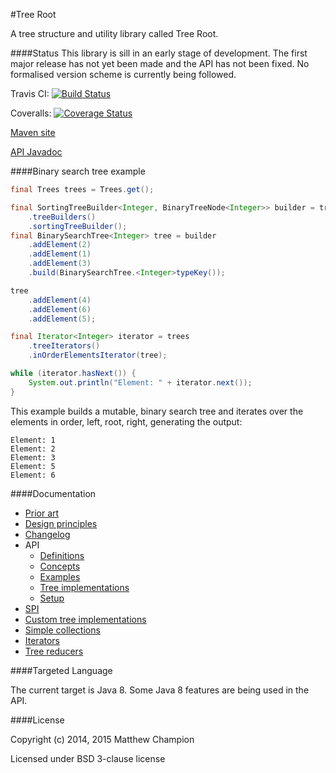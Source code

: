 #Tree Root

A tree structure and utility library called Tree Root.

####Status
This library is sill in an early stage of development. The first major release has not yet been made and the API has
not been fixed. No formalised version scheme is currently being followed.

Travis CI: [![Build Status](https://travis-ci.org/mattunderscorechampion/tree-root.svg?branch=master)](https://travis-ci.org/mattunderscorechampion/tree-root)

Coveralls: [![Coverage Status](https://coveralls.io/repos/mattunderscorechampion/tree-root/badge.png)](https://coveralls.io/r/mattunderscorechampion/tree-root)

[Maven site](http://www.mattunderscore.com/tree-root/index.html)

[API Javadoc](http://www.mattunderscore.com/tree-root/trees-api/apidocs/index.html)

####Binary search tree example

```java
final Trees trees = Trees.get();

final SortingTreeBuilder<Integer, BinaryTreeNode<Integer>> builder = trees
    .treeBuilders()
    .sortingTreeBuilder();
final BinarySearchTree<Integer> tree = builder
    .addElement(2)
    .addElement(1)
    .addElement(3)
    .build(BinarySearchTree.<Integer>typeKey());

tree
    .addElement(4)
    .addElement(6)
    .addElement(5);

final Iterator<Integer> iterator = trees
    .treeIterators()
    .inOrderElementsIterator(tree);

while (iterator.hasNext()) {
    System.out.println("Element: " + iterator.next());
}
```

This example builds a mutable, binary search tree and iterates over the elements in order, left, root, right,
generating the output:

```
Element: 1
Element: 2
Element: 3
Element: 5
Element: 6
```

####Documentation

* [Prior art](src/site/markdown/prior-art.md)
* [Design principles](src/site/markdown/design-principles.md)
* [Changelog](src/site/markdown/changelog.md)
* API
   * [Definitions](src/site/markdown/definitions.md)
   * [Concepts](src/site/markdown/concepts.md)
   * [Examples](src/site/markdown/examples.md)
   * [Tree implementations](src/site/markdown/tree-implementations.md)
   * [Setup](src/site/markdown/setup.md)
* [SPI](src/site/markdown/spi.md)
* [Custom tree implementations](src/site/markdown/custom-tree-implementations.md)
* [Simple collections](src/site/markdown/simple-collections.md)
* [Iterators](src/site/markdown/iterators.md)
* [Tree reducers](src/site/markdown/tree-reducers.md)

####Targeted Language

The current target is Java 8. Some Java 8 features are being used in the API.

####License

Copyright (c) 2014, 2015 Matthew Champion

Licensed under BSD 3-clause license
